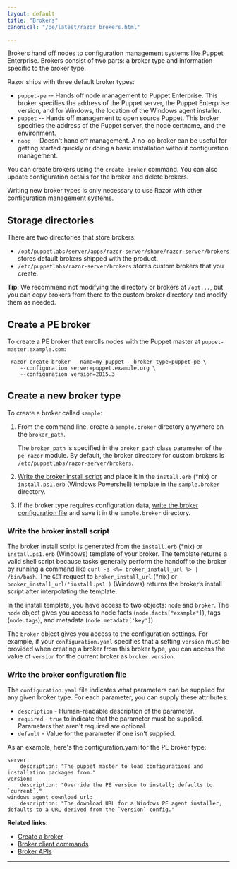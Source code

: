 ```yaml
---
layout: default
title: "Brokers"
canonical: "/pe/latest/razor_brokers.html"

---
```


Brokers hand off nodes to configuration management systems like Puppet Enterprise. Brokers consist of two parts: a broker type and information specific to the broker type.

Razor ships with three default broker types:

* `puppet-pe` -- Hands off node management to Puppet Enterprise. This broker specifies the address of the Puppet server, the Puppet Enterprise version, and for Windows, the location of the Windows agent installer.
* `puppet` -- Hands off management to open source Puppet. This broker specifies the address of the Puppet server, the node certname, and the environment.
* `noop` -- Doesn't hand off management. A no-op broker can be useful for getting started quickly or doing a basic installation without configuration management.

You can create brokers using the `create-broker` command. You can also update configuration details for the broker and delete brokers.

Writing new broker types is only necessary to use Razor with other configuration management systems.

## Storage directories

There are two directories that store brokers:

* `/opt/puppetlabs/server/apps/razor-server/share/razor-server/brokers` stores default brokers shipped with the product.
* `/etc/puppetlabs/razor-server/brokers` stores custom brokers that you create.

**Tip**: We recommend not modifying the directory or brokers at `/opt...`, but you can copy brokers from there to the custom broker directory and modify them as needed.

## Create a PE broker

To create a PE broker that enrolls nodes with the Puppet master at `puppet-master.example.com`:

     razor create-broker --name=my_puppet --broker-type=puppet-pe \
        --configuration server=puppet.example.org \
        --configuration version=2015.3

## Create a new broker type

To create a broker called `sample`:

1. From the command line, create a `sample.broker` directory anywhere on the `broker_path`.

   The `broker_path` is specified in the `broker_path` class parameter of the `pe_razor` module. By default, the broker directory for custom brokers is `/etc/puppetlabs/razor-server/brokers`.
2. [Write the broker install script](#write-the-broker-install-script) and place it in the `install.erb` (*nix) or `install.ps1.erb` (Windows Powershell) template in the `sample.broker` directory.
3. If the broker type requires configuration data, [write the broker configuration file](#write-the-broker-configuration-file) and save it in the `sample.broker` directory.

### Write the broker install script

The broker install script is generated from the `install.erb` (*nix) or `install.ps1.erb` (Windows) template of your broker. The template returns a valid shell script because tasks generally perform the handoff to the broker by running a command like `curl -s <%= broker_install_url %> | /bin/bash`. The `GET` request to `broker_install_url` (*nix) or `broker_install_url('install.ps1')` (Windows) returns the broker’s install script after interpolating the template.

In the install template, you have access to two objects: `node` and `broker`. The `node` object gives you access to node facts (`node.facts["example"]`), tags (`node.tags`), and metadata (`node.metadata['key']`).

The `broker` object gives you access to the configuration settings. For
example, if your `configuration.yaml` specifies that a setting `version`
must be provided when creating a broker from this broker type, you can
access the value of `version` for the current broker as `broker.version`.

### Write the broker configuration file

The `configuration.yaml` file indicates what parameters can be supplied for any given broker type. For each parameter, you can supply these attributes:

* `description` - Human-readable description of the parameter.
* `required` - `true` to indicate that the parameter must be supplied. Parameters that aren't required are optional.
* `default` - Value for the parameter if one isn't supplied.

As an example, here's the configuration.yaml for the PE broker type:

    server:
        description: "The puppet master to load configurations and installation packages from."
    version:
        description: "Override the PE version to install; defaults to `current`."
    windows_agent_download_url:
        description: "The download URL for a Windows PE agent installer; defaults to a URL derived from the `version` config."

**Related links**:

* [Create a broker](./razor_using.html#optional-create-a-broker)
* [Broker client commands](./razor_client_commands.html#broker-commands)
* [Broker APIs](./razor_reference.html#brokers)

* * *


